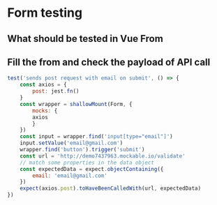 # Form testing

## What should be tested in Vue From


## Fill the from and check the payload of API call

```js
test('sends post request with email on submit', () => {
    const axios = {
        post: jest.fn()
    }
    const wrapper = shallowMount(Form, {
        mocks: {
        axios
        }
    })
    const input = wrapper.find('input[type="email"]')
    input.setValue('email@gmail.com')
    wrapper.find('button').trigger('submit')
    const url = 'http://demo7437963.mockable.io/validate'
    // match some properties in the data object
    const expectedData = expect.objectContaining({
        email: 'email@gmail.com'
    })
    expect(axios.post).toHaveBeenCalledWith(url, expectedData)
})
```